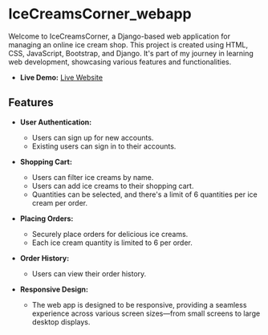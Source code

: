 # IceCreamsCorner_webapp

Welcome to IceCreamsCorner, a Django-based web application for managing an online ice cream shop. This project is created using HTML, CSS, JavaScript, Bootstrap, and Django. It's part of my journey in learning web development, showcasing various features and functionalities.


- **Live Demo:** [Live Website](https://ice-cream-ecommerce-1.onrender.com/)

## Features

- **User Authentication:**
  - Users can sign up for new accounts.
  - Existing users can sign in to their accounts.

- **Shopping Cart:**
  - Users can filter ice creams by name.
  - Users can add ice creams to their shopping cart.
  - Quantities can be selected, and there's a limit of 6 quantities per ice cream per order.

- **Placing Orders:**
  - Securely place orders for delicious ice creams.
  - Each ice cream quantity is limited to 6 per order.

- **Order History:**
  - Users can view their order history.

- **Responsive Design:**
  - The web app is designed to be responsive, providing a seamless experience across various screen sizes—from small screens to large desktop displays.

